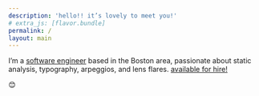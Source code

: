 ```yaml
---
description: 'hello!! it’s lovely to meet you!'
# extra_js: [flavor.bundle]
permalink: /
layout: main
---
```


I’m a [software engineer][GitHub] based in the Boston area, passionate about
static analysis, typography, arpeggios, and lens flares. [available for
hire!][hire-me]

😊


[GitHub]: https://github.com/9999years
[hire-me]: /contact

